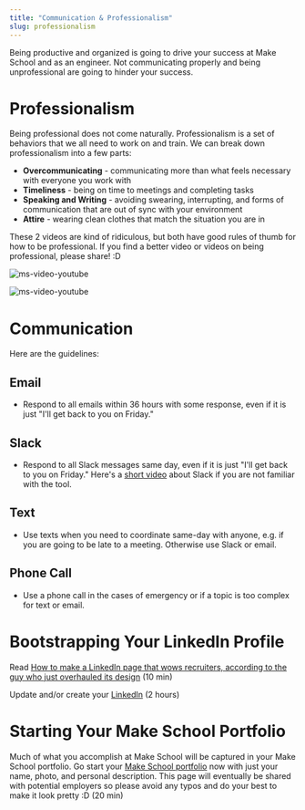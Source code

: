 ```yaml
---
title: "Communication & Professionalism"
slug: professionalism
---
```


Being productive and organized is going to drive your success at Make School and as an engineer. Not communicating properly and being unprofessional are going to hinder your success.

# Professionalism

Being professional does not come naturally. Professionalism is a set of behaviors that we all need to work on and train. We can break down professionalism into a few parts:

* **Overcommunicating** - communicating more than what feels necessary with everyone you work with
* **Timeliness** - being on time to meetings and completing tasks
* **Speaking and Writing** - avoiding swearing, interrupting, and forms of communication that are out of sync with your environment
* **Attire** - wearing clean clothes that match the situation you are in

These 2 videos are kind of ridiculous, but both have good rules of thumb for how to be professional. If you find a better video or videos on being professional, please share! :D

![ms-video-youtube](https://www.youtube.com/watch?v=0o3INMBL58w)

![ms-video-youtube](https://www.youtube.com/watch?v=PWmhl6rzVpM)

# Communication

Here are the guidelines:

## Email
* Respond to all emails within 36 hours with some response, even if it is just "I'll get back to you on Friday."

## Slack
* Respond to all Slack messages same day, even if it is just "I'll get back to you on Friday." Here's a [short video](https://www.youtube.com/watch?v=yGjsYf48Om4) about Slack if you are not familiar with the tool.

## Text
* Use texts when you need to coordinate same-day with anyone, e.g. if you are going to be late to a meeting. Otherwise use Slack or email.

## Phone Call
* Use a phone call in the cases of emergency or if a topic is too complex for text or email.

# Bootstrapping Your LinkedIn Profile

Read [How to make a LinkedIn page that wows recruiters, according to the guy who just overhauled its design](https://amp-businessinsider-com.cdn.ampproject.org/c/s/amp.businessinsider.com/how-to-best-use-your-linkedin-page-2017-3) (10 min)

Update and/or create your [LinkedIn](https://www.linkedin.com/) (2 hours)

# Starting Your Make School Portfolio

Much of what you accomplish at Make School will be captured in your Make School portfolio. Go start your [Make School portfolio](https://www.makeschool.com/portfolio/new) now with just your name, photo, and personal description. This page will eventually be shared with potential employers so please avoid any typos and do your best to make it look pretty :D (20 min)

